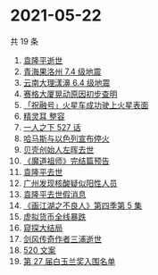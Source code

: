 # 2021-05-22

共 19 条

<!-- BEGIN -->
<!-- 最后更新时间 Sat May 22 2021 15:14:50 GMT+0800 (China Standard Time) -->

1. [袁隆平逝世](https://www.zhihu.com/search?q=袁隆平)
2. [青海果洛州 7.4 级地震](https://www.zhihu.com/search?q=青海地震)
3. [云南大理漾濞 6.4 级地震](https://www.zhihu.com/search?q=云南地震)
4. [赛格大厦晃动原因初步查明](https://www.zhihu.com/search?q=赛格大厦)
5. [「祝融号」火星车成功驶上火星表面](https://www.zhihu.com/search?q=祝融号)
6. [精灵耳 整容](https://www.zhihu.com/search?q=精灵耳)
7. [一人之下 527 话](https://www.zhihu.com/search?q=一人之下)
8. [哈马斯与以色列宣布停火](https://www.zhihu.com/search?q=以色列哈马斯)
9. [贝壳创始人左晖去世](https://www.zhihu.com/search?q=贝壳创始人去世)
10. [《魔道祖师》完结篇预告](https://www.zhihu.com/search?q=魔道祖师)
11. [袁隆平去世](https://www.zhihu.com/search?q=袁隆平)
12. [广州发现核酸疑似阳性人员](https://www.zhihu.com/search?q=广州核酸疑似阳性)
13. [袁隆平去世假消息](https://www.zhihu.com/search?q=袁隆平)
14. [《画江湖之不良人》第四季第 5 集](https://www.zhihu.com/search?q=画江湖之不良人第四季)
15. [虚拟货币全线暴跌](https://www.zhihu.com/search?q=币圈崩盘)
16. [窥探大结局](https://www.zhihu.com/search?q=窥探)
17. [剑风传奇作者三浦逝世](https://www.zhihu.com/search?q=剑风传奇)
18. [520 文案](https://www.zhihu.com/search?q=520文案)
19. [第 27 届白玉兰奖入围名单](https://www.zhihu.com/search?q=白玉兰奖)

<!-- END -->
